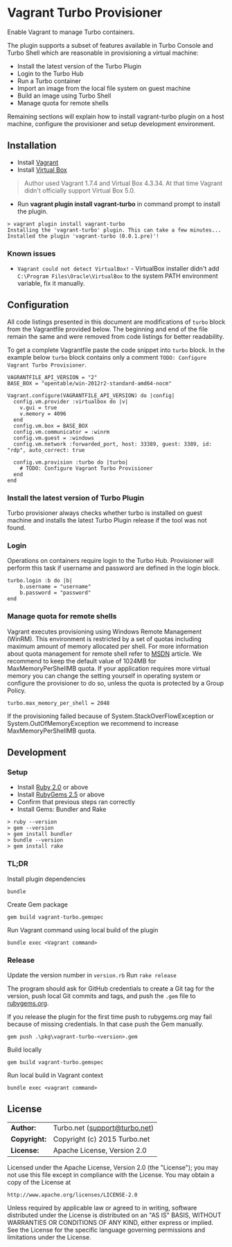 # Vagrant Turbo Provisioner
Enable Vagrant to manage Turbo containers.

The plugin supports a subset of features available in Turbo Console and Turbo Shell which are reasonable in provisioning a virtual machine:
* Install the latest version of the Turbo Plugin
* Login to the Turbo Hub
* Run a Turbo container
* Import an image from the local file system on guest machine
* Build an image using Turbo Shell
* Manage quota for remote shells

Remaining sections will explain how to install vagrant-turbo plugin on a host machine, configure the provisioner and setup development environment.

## Installation
* Install [Vagrant](vagrantup.com/downloads)
* Install [Virtual Box](https://www.virtualbox.org/)

> Author used Vagrant 1.7.4 and Virtual Box 4.3.34. At that time Vagrant didn't officially support Virtual Box 5.0.

* Run **vagrant plugin install vagrant-turbo** in command prompt to install the plugin.

```
> vagrant plugin install vagrant-turbo
Installing the 'vagrant-turbo' plugin. This can take a few minutes...
Installed the plugin 'vagrant-turbo (0.0.1.pre)'!
```

### Known issues
* `Vagrant could not detect VirtualBox!` - VirtualBox installer didn't add `C:\Program Files\Oracle\VirtualBox` to the system PATH environment variable, fix it manually.

## Configuration

All code listings presented in this document are modifications of `turbo` block from the Vagrantfile provided below.
The beginning and end of the file remain the same and were removed from code listings for better readability.

To get a complete Vagrantfile paste the code snippet into `turbo` block.
In the example below `turbo` block contains only a comment `TODO: Configure Vagrant Turbo Provisioner`.

```
VAGRANTFILE_API_VERSION = "2"
BASE_BOX = "opentable/win-2012r2-standard-amd64-nocm"

Vagrant.configure(VAGRANTFILE_API_VERSION) do |config|
  config.vm.provider :virtualbox do |v|
    v.gui = true
	v.memory = 4096
  end
  config.vm.box = BASE_BOX
  config.vm.communicator = :winrm
  config.vm.guest = :windows
  config.vm.network :forwarded_port, host: 33389, guest: 3389, id: "rdp", auto_correct: true

  config.vm.provision :turbo do |turbo|
    # TODO: Configure Vagrant Turbo Provisioner
  end
end
```

### Install the latest version of Turbo Plugin
Turbo provisioner always checks whether turbo is installed on guest machine and installs the latest Turbo Plugin release if the tool was not found.

### Login
Operations on containers require login to the Turbo Hub. Provisioner will perform this task if username and password are defined in the login block.

```
turbo.login :b do |b|
    b.username = "username"
    b.password = "password"
end
```

### Manage quota for remote shells
Vagrant executes provisioning using Windows Remote Management (WinRM).
This environment is restricted by a set of quotas including maximum amount of memory allocated per shell.
For more information about quota management for remote shell refer to [MSDN](https://msdn.microsoft.com/en-us/library/windows/desktop/ee309367(v=vs.85).aspx) article.
We recommend to keep the default value of 1024MB for MaxMemoryPerShellMB quota. If your application requires more virtual memory you can change the setting yourself in operating system or configure the provisioner to do so, unless the quota is protected by a Group Policy.

```
turbo.max_memory_per_shell = 2048
```

If the provisioning failed because of System.StackOverFlowException or System.OutOfMemoryException we recommend to increase MaxMemoryPerShellMB quota.

## Development

### Setup
* Install [Ruby 2.0](http://railsinstaller.org/en) or above
* Install [RubyGems 2.5](https://rubygems.org/pages/download#formats) or above
* Confirm that previous steps ran correctly
* Install Gems: Bundler and Rake
```
> ruby --version
> gem --version
> gem install bundler
> bundle --version
> gem install rake
```

### TL;DR
Install plugin dependencies
```
bundle
```
Create Gem package
```
gem build vagrant-turbo.gemspec
```
Run Vagrant command using local build of the plugin
```
bundle exec <Vagrant command>
```

### Release
Update the version number in `version.rb`
Run `rake release`

The program should ask for GitHub credentials to create a Git tag for the version, push local Git commits and tags, and push the `.gem` file to [rubygems.org](https://rubygems.org).

If you release the plugin for the first time push to rubygems.org may fail because of missing credentials. In that case push the Gem manually.
```
gem push .\pkg\vagrant-turbo-<version>.gem
```

Build locally
```
gem build vagrant-turbo.gemspec
```

Run local build in Vagrant context
```
bundle exec <vagrant command>
```

## License
|                      |                                          |
|:---------------------|:-----------------------------------------|
| **Author:**          | Turbo.net (<support@turbo.net>)
| **Copyright:**       | Copyright (c) 2015 Turbo.net
| **License:**         | Apache License, Version 2.0

Licensed under the Apache License, Version 2.0 (the "License"); you may not use this file except in compliance with the License. You may obtain a copy of the License at

	http://www.apache.org/licenses/LICENSE-2.0

Unless required by applicable law or agreed to in writing, software distributed under the License is distributed on an "AS IS" BASIS, WITHOUT WARRANTIES OR CONDITIONS OF ANY KIND, either express or implied. See the License for the specific language governing permissions and limitations under the License.

